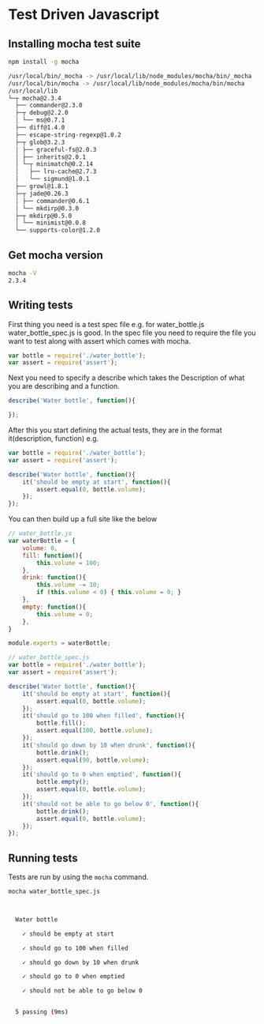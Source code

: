 # Test Driven Javascript

## Installing mocha test suite
```bash
npm install -g mocha

/usr/local/bin/_mocha -> /usr/local/lib/node_modules/mocha/bin/_mocha
/usr/local/bin/mocha -> /usr/local/lib/node_modules/mocha/bin/mocha
/usr/local/lib
└─┬ mocha@2.3.4 
  ├── commander@2.3.0 
  ├─┬ debug@2.2.0 
  │ └── ms@0.7.1 
  ├── diff@1.4.0 
  ├── escape-string-regexp@1.0.2 
  ├─┬ glob@3.2.3 
  │ ├── graceful-fs@2.0.3 
  │ ├── inherits@2.0.1 
  │ └─┬ minimatch@0.2.14 
  │   ├── lru-cache@2.7.3 
  │   └── sigmund@1.0.1 
  ├── growl@1.8.1 
  ├─┬ jade@0.26.3 
  │ ├── commander@0.6.1 
  │ └── mkdirp@0.3.0 
  ├─┬ mkdirp@0.5.0 
  │ └── minimist@0.0.8 
  └── supports-color@1.2.0 
```


## Get mocha version
```bash
mocha -V
2.3.4
```

## Writing tests
First thing you need is a test spec file e.g. for water_bottle.js water_bottle_spec.js is good.  In the spec file you need to require the file you want to test along with assert which comes with mocha.
```javascript
var bottle = require('./water_bottle');
var assert = require('assert');
```
Next you need to specify a describe which takes the Description of what you are describing and a function.
```javascript
describe('Water bottle', function(){

});
```
After this you start defining the actual tests, they are in the format it(description, function) e.g.
```javascript
var bottle = require('./water_bottle');
var assert = require('assert');

describe('Water bottle', function(){
    it('should be empty at start', function(){
        assert.equal(0, bottle.volume);
    });
});
```
You can then build up a full site like the below
```javascript
// water_bottle.js
var waterBottle = {
    volume: 0,
    fill: function(){
        this.volume = 100;
    },
    drink: function(){
        this.volume -= 10;
        if (this.volume < 0) { this.volume = 0; }
    },
    empty: function(){
        this.volume = 0;
    },
}

module.exports = waterBottle;
```
```javascript
// water_bottle_spec.js
var bottle = require('./water_bottle');
var assert = require('assert');

describe('Water bottle', function(){
    it('should be empty at start', function(){
        assert.equal(0, bottle.volume);
    });
    it('should go to 100 when filled', function(){
        bottle.fill();
        assert.equal(100, bottle.volume);
    });
    it('should go down by 10 when drunk', function(){
        bottle.drink();
        assert.equal(90, bottle.volume); 
    });
    it('should go to 0 when emptied', function(){
        bottle.empty();
        assert.equal(0, bottle.volume);
    });
    it('should not be able to go below 0', function(){
        bottle.drink();
        assert.equal(0, bottle.volume);
    });
});
```


## Running tests
Tests are run by using the `mocha` command.
```bash
mocha water_bottle_spec.js
```
```bash


  Water bottle
    ✓ should be empty at start
    ✓ should go to 100 when filled
    ✓ should go down by 10 when drunk
    ✓ should go to 0 when emptied
    ✓ should not be able to go below 0


  5 passing (9ms)

```
